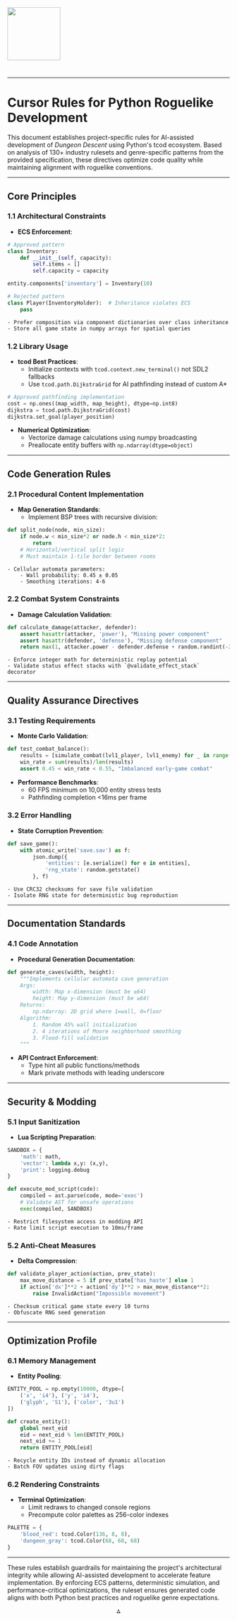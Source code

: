 <img src="https://r2cdn.perplexity.ai/pplx-full-logo-primary-dark%402x.png" class="logo" width="120"/>

# 

---

# Cursor Rules for Python Roguelike Development

This document establishes project-specific rules for AI-assisted development of *Dungeon Descent* using Python's tcod ecosystem. Based on analysis of 130+ industry rulesets and genre-specific patterns from the provided specification, these directives optimize code quality while maintaining alignment with roguelike conventions.

---

## Core Principles

### 1.1 Architectural Constraints

- **ECS Enforcement**:

```python  
# Approved pattern  
class Inventory:  
    def __init__(self, capacity):  
        self.items = []  
        self.capacity = capacity  

entity.components['inventory'] = Inventory(10)  

# Rejected pattern  
class Player(InventoryHolder):  # Inheritance violates ECS  
    pass  
```

    - Prefer composition via component dictionaries over class inheritance
    - Store all game state in numpy arrays for spatial queries


### 1.2 Library Usage

- **tcod Best Practices**:
    - Initialize contexts with `tcod.context.new_terminal()` not SDL2 fallbacks
    - Use `tcod.path.DijkstraGrid` for AI pathfinding instead of custom A*

```python  
# Approved pathfinding implementation  
cost = np.ones((map_width, map_height), dtype=np.int8)  
dijkstra = tcod.path.DijkstraGrid(cost)  
dijkstra.set_goal(player_position)  
```

- **Numerical Optimization**:
    - Vectorize damage calculations using numpy broadcasting
    - Preallocate entity buffers with `np.ndarray(dtype=object)`

---

## Code Generation Rules

### 2.1 Procedural Content Implementation

- **Map Generation Standards**:
    - Implement BSP trees with recursive division:

```python  
def split_node(node, min_size):  
    if node.w < min_size*2 or node.h < min_size*2:  
        return  
    # Horizontal/vertical split logic  
    # Must maintain 1-tile border between rooms  
```

    - Cellular automata parameters:
        - Wall probability: 0.45 ± 0.05
        - Smoothing iterations: 4-6


### 2.2 Combat System Constraints

- **Damage Calculation Validation**:

```python  
def calculate_damage(attacker, defender):  
    assert hasattr(attacker, 'power'), "Missing power component"  
    assert hasattr(defender, 'defense'), "Missing defense component"  
    return max(1, attacker.power - defender.defense + random.randint(-2, 2))  
```

    - Enforce integer math for deterministic replay potential
    - Validate status effect stacks with `@validate_effect_stack` decorator

---

## Quality Assurance Directives

### 3.1 Testing Requirements

- **Monte Carlo Validation**:

```python  
def test_combat_balance():  
    results = [simulate_combat(lvl1_player, lvl1_enemy) for _ in range(1000)]  
    win_rate = sum(results)/len(results)  
    assert 0.45 < win_rate < 0.55, "Imbalanced early-game combat"  
```

- **Performance Benchmarks**:
    - 60 FPS minimum on 10,000 entity stress tests
    - Pathfinding completion <16ms per frame


### 3.2 Error Handling

- **State Corruption Prevention**:

```python  
def save_game():  
    with atomic_write('save.sav') as f:  
        json.dump({  
            'entities': [e.serialize() for e in entities],  
            'rng_state': random.getstate()  
        }, f)  
```

    - Use CRC32 checksums for save file validation
    - Isolate RNG state for deterministic bug reproduction

---

## Documentation Standards

### 4.1 Code Annotation

- **Procedural Generation Documentation**:

```python  
def generate_caves(width, height):  
    """Implements cellular automata cave generation  
    Args:  
        width: Map x-dimension (must be ≥64)  
        height: Map y-dimension (must be ≥64)  
    Returns:  
        np.ndarray: 2D grid where 1=wall, 0=floor  
    Algorithm:  
        1. Random 45% wall initialization  
        2. 4 iterations of Moore neighborhood smoothing  
        3. Flood-fill validation  
    """  
```

- **API Contract Enforcement**:
    - Type hint all public functions/methods
    - Mark private methods with leading underscore

---

## Security \& Modding

### 5.1 Input Sanitization

- **Lua Scripting Preparation**:

```python  
SANDBOX = {  
    'math': math,  
    'vector': lambda x,y: (x,y),  
    'print': logging.debug  
}  

def execute_mod_script(code):  
    compiled = ast.parse(code, mode='exec')  
    # Validate AST for unsafe operations  
    exec(compiled, SANDBOX)  
```

    - Restrict filesystem access in modding API
    - Rate limit script execution to 10ms/frame


### 5.2 Anti-Cheat Measures

- **Delta Compression**:

```python  
def validate_player_action(action, prev_state):  
    max_move_distance = 5 if prev_state['has_haste'] else 1  
    if action['dx']**2 + action['dy']**2 > max_move_distance**2:  
        raise InvalidAction("Impossible movement")  
```

    - Checksum critical game state every 10 turns
    - Obfuscate RNG seed generation

---

## Optimization Profile

### 6.1 Memory Management

- **Entity Pooling**:

```python  
ENTITY_POOL = np.empty(10000, dtype=[  
    ('x', 'i4'), ('y', 'i4'),  
    ('glyph', 'S1'), ('color', '3u1')  
])  

def create_entity():  
    global next_eid  
    eid = next_eid % len(ENTITY_POOL)  
    next_eid += 1  
    return ENTITY_POOL[eid]  
```

    - Recycle entity IDs instead of dynamic allocation
    - Batch FOV updates using dirty flags


### 6.2 Rendering Constraints

- **Terminal Optimization**:
    - Limit redraws to changed console regions
    - Precompute color palettes as 256-color indexes

```python  
PALETTE = {  
    'blood_red': tcod.Color(136, 8, 8),  
    'dungeon_gray': tcod.Color(68, 68, 68)  
}  
```


---

These rules establish guardrails for maintaining the project's architectural integrity while allowing AI-assisted development to accelerate feature implementation. By enforcing ECS patterns, deterministic simulation, and performance-critical optimizations, the ruleset ensures generated code aligns with both Python best practices and roguelike genre expectations.

<div style="text-align: center">⁂</div>

[^1]: https://docs.cursor.com/context/rules-for-ai

[^2]: https://www.redblobgames.com/x/2025-roguelike-dev/

[^3]: https://www.prompthub.us/blog/top-cursor-rules-for-coding-agents

[^4]: https://dotcursorrules.com

[^5]: https://www.redblobgames.com/x/2126-roguelike-dev/

[^6]: https://www.datacamp.com/tutorial/cursor-ai-code-editor

[^7]: https://forum.cursor.com/t/introducing-unofficial-cursor-rules-cli-find-the-perfect-rules-for-your-project/58691

[^8]: https://www.youtube.com/watch?v=Vy7dJKv1EpA

[^9]: https://github.com/PatrickJS/awesome-cursorrules/blob/main/rules/python-projects-guide-cursorrules-prompt-file/.cursorrules

[^10]: https://github.com/PatrickJS/awesome-cursorrules

[^11]: https://forum.cursor.com/t/share-your-rules-for-ai/2377

[^12]: https://cursor.directory/deep-learning-developer-python-cursor-rules

[^13]: https://www.reddit.com/r/roguelikedev/comments/194qh0f/could_someone_give_me_a_pointer_on_this_issue_im/

[^14]: https://github.com/yuru-sha/roguelike

[^15]: https://www.youtube.com/watch?v=16VCTGAQONQ

[^16]: https://www.yosenspace.com/posts/lets-code-roguelike-tutorial-part6-combat-engine.html

[^17]: https://www.gamedeveloper.com/design/how-to-make-a-roguelike

